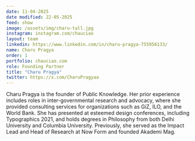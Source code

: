 ```yaml
---
date: 11-04-2025
date modified: 22-05-2025
feed: show
image: /assets/img/charu-tall.jpg
instagram: instagram.com/chauciao
layout: team
linkedin: https://www.linkedin.com/in/charu-pragya-755956133/
name: Charu Pragya
order: 1
portfolio: chauciao.com
role: Founding Partner
title: "Charu Pragya"
twitter: https://x.com/CharuPragyaa
---
```


Charu Pragya is the founder of Public Knowledge. Her prior experience includes roles in inter-governmental research and advocacy, where she provided consulting services for organizations such as GiZ, ILO, and the World Bank. She has presented at esteemed design conferences, including Typographics 2021, and holds degrees in Philosophy from both Delhi University and Columbia University. Previously, she served as the Impact Lead and Head of Research at Now Form and founded Akademi Mag.